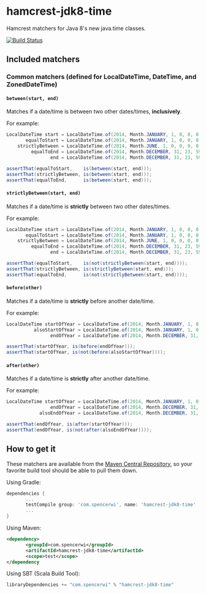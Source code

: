hamcrest-jdk8-time
==================

Hamcrest matchers for Java 8's new java.time classes.

[![Build Status](https://travis-ci.org/spencerwi/hamcrest-jdk8-time.svg?branch=master)](https://travis-ci.org/spencerwi/hamcrest-jdk8-time)

Included matchers
-----------------

### Common matchers (defined for LocalDateTime, DateTime, and ZonedDateTime)

#### `between(start, end)`

Matches if a date/time is between two other dates/times, **inclusively**.

For example:

```java
LocalDateTime start = LocalDateTime.of(2014, Month.JANUARY, 1, 0, 0, 0, 0),
       equalToStart = LocalDateTime.of(2014, Month.JANUARY, 1, 0, 0, 0, 0),
    strictlyBetween = LocalDateTime.of(2014, Month.JUNE, 1, 0, 0, 0, 0),
         equalToEnd = LocalDateTime.of(2014, Month.DECEMBER, 31, 23, 59, 59, 99),
                end = LocalDateTime.of(2014, Month.DECEMBER, 31, 23, 59, 59, 99);

assertThat(equalToStart,    is(between(start, end)));
assertThat(strictlyBetween, is(between(start, end)));
assertThat(equalToEnd,      is(between(start, end)));
```

#### `strictlyBetween(start, end)`

Matches if a date/time is **strictly** between two other dates/times.

For example:

```java
LocalDateTime start = LocalDateTime.of(2014, Month.JANUARY, 1, 0, 0, 0, 0),
       equalToStart = LocalDateTime.of(2014, Month.JANUARY, 1, 0, 0, 0, 0),
    strictlyBetween = LocalDateTime.of(2014, Month.JUNE, 1, 0, 0, 0, 0),
         equalToEnd = LocalDateTime.of(2014, Month.DECEMBER, 31, 23, 59, 59, 99),
                end = LocalDateTime.of(2014, Month.DECEMBER, 31, 23, 59, 59, 99);

assertThat(equalToStart,    is(not(strictlyBetween(start, end))));
assertThat(strictlyBetween, is(strictlyBetween(start, end)));
assertThat(equalToEnd,      is(not(strictlyBetween(start, end))));
```

#### `before(other)`

Matches if a date/time is **strictly** before another date/time.

For example:

```java
LocalDateTime startOfYear = LocalDateTime.of(2014, Month.JANUARY, 1, 0, 0, 0, 0),
          alsoStartOfYear = LocalDateTime.of(2014, Month.JANUARY, 1, 0, 0, 0, 0),
                endOfYear = LocalDateTime.of(2014, Month.DECEMBER, 31, 23, 59, 59, 99);

assertThat(startOfYear, is(before(endOfYear)));
assertThat(startOfYear, is(not(before(alsoStartOfYear))));
```

#### `after(other)`

Matches if a date/time is **strictly** after another date/time.

For example:

```java
LocalDateTime startOfYear = LocalDateTime.of(2014, Month.JANUARY, 1, 0, 0, 0, 0),
                endOfYear = LocalDateTime.of(2014, Month.DECEMBER, 31, 23, 59, 59, 99),
            alsoEndOfYear = LocalDateTime.of(2014, Month.DECEMBER, 31, 23, 59, 59, 99);

assertThat(endOfYear, is(after(startOfYear)));
assertThat(endOfYear, is(not(after(alsoEndOfYear))));
```

How to get it
-------------

These matchers are available from the [Maven Central Repository](http://search.maven.org/#search%7Cga%7C1%7Cg%3Acom.spencerwi%20a%3A%22hamcrest-jdk8-time%22), so your favorite build tool should be able to pull them down.

Using Gradle:

```groovy
dependencies {
       ...
       testCompile group: 'com.spencerwi', name: 'hamcrest-jdk8-time'
       ...
}
```

Using Maven:

```xml
<dependency>
       <groupId>com.spencerwi</groupId>
       <artifactId>hamcrest-jdk8-time</artifactId>
       <scope>test</scope>
</dependency
```

Using SBT (Scala Build Tool):

```scala
libraryDependencies += "com.spencerwi" % "hamcrest-jdk8-time"
```
